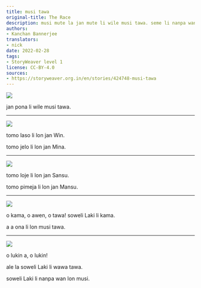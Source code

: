 ```yaml
---
title: musi tawa
original-title: The Race
description: musi mute la jan mute li wile musi tawa. seme li nanpa wan.
authors:
- Kanchan Bannerjee
translators:
- nick
date: 2022-02-28
tags:
- StoryWeaver level 1
license: CC-BY-4.0
sources:
- https://storyweaver.org.in/en/stories/424748-musi-tawa
---
```


![](https://storage.googleapis.com/static.storyweaver.org.in/illustration_crops/34946/size7/ceca7936a6bedc26962156b9ad4fce70.jpg)

jan pona li wile musi tawa.

---

![](https://storage.googleapis.com/static.storyweaver.org.in/illustration_crops/34947/size7/3a8f7542b6a1b0f524a47811dc0e9cb6.jpg)

tomo laso li lon jan Win.

tomo jelo li lon jan Mina.

---

![](https://storage.googleapis.com/static.storyweaver.org.in/illustration_crops/34948/size7/9510e814c35eb30f7b43638ccc340502.jpg)

tomo loje li lon jan Sansu.

tomo pimeja li lon jan Mansu.

---

![](https://storage.googleapis.com/static.storyweaver.org.in/illustration_crops/34949/size7/649fe2dd4df693be34e4e290a8e5bce3.jpg)

o kama, o awen, o tawa! soweli Laki li kama.

a a ona li lon musi tawa.

---

![](https://storage.googleapis.com/static.storyweaver.org.in/illustration_crops/34950/size7/075b5b5648dc793f38b55a0439b47774.jpg)

o lukin a, o lukin!

ale la soweli Laki li wawa tawa.

soweli Laki li nanpa wan lon musi.
